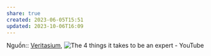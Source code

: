 ```yaml
---
share: true
created: 2023-06-05T15:51
updated: 2023-10-06T16:09
---
```


Nguồn:: [Veritasium](../../%CE%9E%20Ngu%E1%BB%93n/Veritasium.md), ![The 4 things it takes to be an expert - YouTube](https://www.youtube.com/watch?v=5eW6Eagr9XA)
